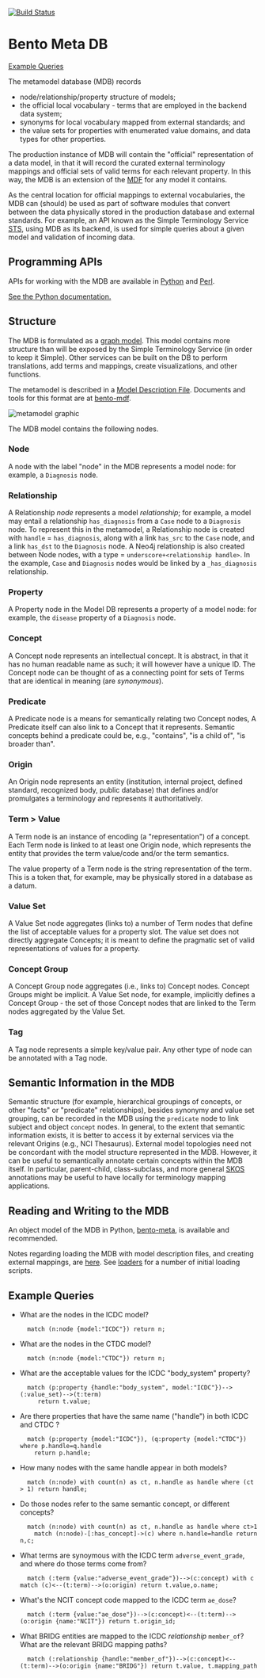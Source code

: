 [![Build Status](https://travis-ci.org/CBIIT/bento-meta.svg?branch=master)](https://travis-ci.org/CBIIT/bento-meta)

# Bento Meta DB 

[Example Queries](#example-queries)

The metamodel database (MDB) records
- node/relationship/property structure of models;
- the official local vocabulary - terms that are employed in the backend data system;
- synonyms for local vocabulary mapped from external standards; and
- the value sets for properties with enumerated value domains, and data types for other properties.

The production instance of MDB will contain the "official" representation of a data model, in that it will record the curated external terminology mappings and official sets of valid terms for each relevant property. In this way, the MDB is an extension of the [MDF](https://github.com/CBIIT/bento-mdf) for any model it contains.

As the central location for official mappings to external vocabularies, the MDB can (should) be used as part of software modules that convert between the data physically stored in the production database and external standards. For example, an API known as the Simple Terminology Service [STS](https://github.com/CBIIT/bento-sts), using MDB as its backend, is used for simple queries about a given model and validation of incoming data.

## Programming APIs

APIs for working with the MDB are available in [Python](./python) and [Perl](./perl). 

[See the Python documentation.](https://cbiit.github.io/bento-meta/)

## Structure

The MDB is formulated as a [graph model](https://en.wikipedia.org/wiki/Graph_database#Labeled-property_graph). This model contains more structure than will be exposed by the Simple Terminology Service (in order to keep it Simple). Other services can be built on the DB to perform translations, add terms and mappings, create visualizations, and other functions.

The metamodel is described in a [Model Description File](./metamodel.yaml). Documents and tools for this format are at [bento-mdf](https://github.com/CBIIT/bento-mdf).

![metamodel graphic](./metamodel.svg)

The MDB model contains the following nodes.

### Node 

A node with the label "node" in the MDB represents a model node: for example, a `Diagnosis` node. 

### Relationship

A Relationship _node_ represents a model _relationship_; for example, a model may entail a relationship `has_diagnosis` from a `Case` node to a `Diagnosis` node. To represent this in the metamodel, a Relationship node is created with `handle` = `has_diagnosis`, along with a link `has_src` to the `Case` node, and a link `has_dst` to the `Diagnosis` node. A Neo4j relationship is also created between Node nodes, with a type = `underscore+<relationship handle>`. In the example, `Case` and `Diagnosis` nodes would be linked by a `_has_diagnosis` relationship.


### Property

A Property node in the Model DB  represents a property of a model node: for example, the `disease` property of a `Diagnosis` node. 

### Concept

A Concept node represents an intellectual concept. It is abstract, in that it has no human readable name as such; it will however have a unique ID. The Concept node can be thought of as a connecting point for sets of Terms that are identical in meaning (are _synonymous_).

### Predicate 

A Predicate node is a means for semantically relating two Concept nodes, A Predicate itself can also link to a Concept that it represents. Semantic concepts behind a predicate could be, e.g., "contains", "is a child of", "is broader than".

### Origin

An Origin node represents an entity (institution, internal project, defined standard, recognized body, public database) that defines and/or promulgates a terminology and represents it authoritatively.

### Term > Value

A Term node is an instance of encoding (a "representation") of a concept. Each Term node is linked to at least one Origin node, which represents the entity that provides the term value/code and/or the term semantics.

The value property of a Term node is the string representation of the term. This is a token that, for example, may be physically stored in a database as a datum.

### Value Set

A Value Set node aggregates (links to) a number of Term nodes that define the list of acceptable values for a property slot. The value set does not directly aggregate Concepts; it is meant to define the pragmatic set of valid representations of values for a property.

### Concept Group 

A Concept Group node aggregates (i.e., links to) Concept nodes. Concept Groups might be implicit. A Value Set node, for example, implicitly defines a Concept Group - the set of those Concept nodes that are linked to the Term nodes aggregated by the Value Set.

### Tag

A Tag node represents a simple key/value pair. Any other type of node can be annotated with a Tag node.

## Semantic Information in the MDB

Semantic structure (for example, hierarchical groupings of concepts, or other "facts" or "predicate" relationships), besides synonymy and value set grouping, can be recorded in the MDB using the `predicate` node to link subject and object `concept` nodes.
In general, to the extent that semantic information exists, it is better to access it by external services via the relevant Origins (e.g., NCI Thesaurus). External model topologies need not be concordant with the model structure represented in the MDB. However, it can be useful to semantically annotate certain concepts within the MDB itself. In particular, parent-child, class-subclass, and more general [SKOS](https://www.w3.org/2004/02/skos/specs) annotations may be useful to have locally for terminology mapping applications.

## Reading and Writing to the MDB

An object model of the MDB in Python, [bento-meta](/python), is available and recommended.

Notes regarding loading the MDB with model description files, and creating external mappings, are [here](./loaders/load-meta.md). See [loaders](./loaders) for a number of initial loading scripts.

## Example Queries

* What are the nodes in the ICDC model?

        match (n:node {model:"ICDC"}) return n;

* What are the nodes in the CTDC model?

        match (n:node {model:"CTDC"}) return n;

* What are the acceptable values for the ICDC "body_system" property?

        match (p:property {handle:"body_system", model:"ICDC"})-->(:value_set)-->(t:term)
           return t.value;

* Are there properties that have the same name ("handle") in both ICDC and CTDC ?

        match (p:property {model:"ICDC"}), (q:property {model:"CTDC"}) where p.handle=q.handle
          return p.handle;

* How many nodes with the same handle appear in both models?

        match (n:node) with count(n) as ct, n.handle as handle where (ct > 1) return handle;

* Do those nodes refer to the same semantic concept, or different concepts?

        match (n:node) with count(n) as ct, n.handle as handle where ct>1
          match (n:node)-[:has_concept]->(c) where n.handle=handle return n,c;

* What terms are synoymous with the ICDC term `adverse_event_grade`, and where do those terms come from?

        match (:term {value:"adverse_event_grade"})-->(c:concept) with c match (c)<--(t:term)-->(o:origin) return t.value,o.name;

* What's the NCIT concept code mapped to the ICDC term `ae_dose`?

        match (:term {value:"ae_dose"})-->(c:concept)<--(t:term)-->(o:origin {name:"NCIT"}) return t.origin_id;

* What BRIDG entities are mapped to the ICDC _relationship_ `member_of`? What are the relevant BRIDG mapping paths?

        match (:relationship {handle:"member_of"})-->(c:concept)<--(t:term)-->(o:origin {name:"BRIDG"}) return t.value, t.mapping_path

